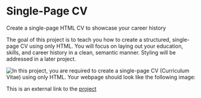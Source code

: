 # Single-Page CV

Create a single-page HTML CV to showcase your career history

The goal of this project is to teach you how to create a structured, single-page CV using only HTML. You will focus on laying out your education, skills, and career history in a clean, semantic manner. Styling will be addressed in a later project.

![In this project, you are required to create a single-page CV (Curriculum Vitae) using only HTML. Your webpage should look like the following image:](https://assets.roadmap.sh/guest/resume-template-zyl70.png)

This is an external link to the [project](https://alok-38.github.io/developer-roadmap/single-page-CV/)